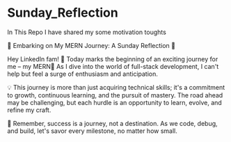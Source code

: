 # Sunday_Reflection
In This Repo I have shared my some motivation toughts <br>

🚀 Embarking on My MERN Journey: A Sunday Reflection 🚀 <br>

Hey LinkedIn fam! 🌟 Today marks the beginning of an exciting journey for me – my MERN🚀 As I dive into the world of full-stack development,
I can't help but feel a surge of enthusiasm and anticipation.<br>

💡 This journey is more than just acquiring technical skills; it's a commitment to growth, continuous learning, and the pursuit of mastery. The road ahead may be challenging, but each hurdle is an opportunity to learn, evolve, and refine my craft.<br>

🌈 Remember, success is a journey, not a destination. As we code, debug, and build, let's savor every milestone, no matter how small.
